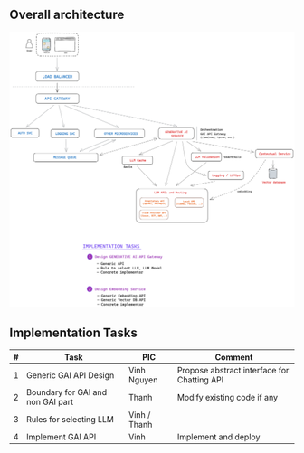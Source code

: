 ## Overall architecture
![Overall architecture](./img/GAI%20architecture.png)

## Implementation Tasks
| # | Task | PIC | Comment |
| -- | ----- | ----- | ----- |
| 1 | Generic GAI API Design | Vinh Nguyen | Propose abstract interface for Chatting API |
| 2 | Boundary for GAI and non GAI part | Thanh | Modify existing code if any |
| 3 | Rules for selecting LLM | Vinh / Thanh | |
| 4 | Implement GAI API | Vinh | Implement and deploy |